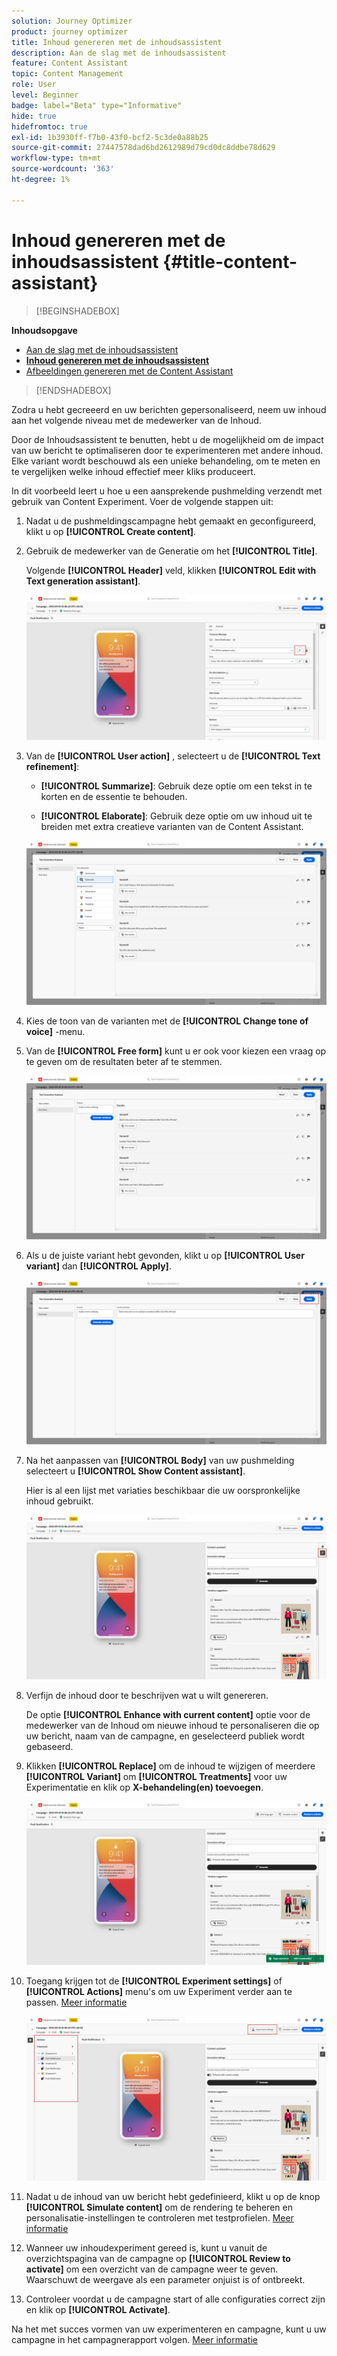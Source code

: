 ```yaml
---
solution: Journey Optimizer
product: journey optimizer
title: Inhoud genereren met de inhoudsassistent
description: Aan de slag met de inhoudsassistent
feature: Content Assistant
topic: Content Management
role: User
level: Beginner
badge: label="Beta" type="Informative"
hide: true
hidefromtoc: true
exl-id: 1b3930ff-f7b0-43f0-bcf2-5c3de0a88b25
source-git-commit: 27447578dad6bd2612989d79cd0dc8ddbe78d629
workflow-type: tm+mt
source-wordcount: '363'
ht-degree: 1%

---
```


# Inhoud genereren met de inhoudsassistent {#title-content-assistant}

>[!BEGINSHADEBOX]

**Inhoudsopgave**

* [Aan de slag met de inhoudsassistent](gs-generative.md)
* **[Inhoud genereren met de inhoudsassistent](generative-content.md)**
* [Afbeeldingen genereren met de Content Assistant](generative-image.md)

>[!ENDSHADEBOX]

Zodra u hebt gecreeerd en uw berichten gepersonaliseerd, neem uw inhoud aan het volgende niveau met de medewerker van de Inhoud.

Door de Inhoudsassistent te benutten, hebt u de mogelijkheid om de impact van uw bericht te optimaliseren door te experimenteren met andere inhoud. Elke variant wordt beschouwd als een unieke behandeling, om te meten en te vergelijken welke inhoud effectief meer kliks produceert.

In dit voorbeeld leert u hoe u een aansprekende pushmelding verzendt met gebruik van Content Experiment. Voer de volgende stappen uit:

1. Nadat u de pushmeldingscampagne hebt gemaakt en geconfigureerd, klikt u op **[!UICONTROL Create content]**.

1. Gebruik de medewerker van de Generatie om het **[!UICONTROL Title]**.

   Volgende **[!UICONTROL Header]** veld, klikken **[!UICONTROL Edit with Text generation assistant]**.

   ![](assets/gen-ai-title-1.png)

1. Van de **[!UICONTROL User action]** , selecteert u de **[!UICONTROL Text refinement]**:

   * **[!UICONTROL Summarize]**: Gebruik deze optie om een tekst in te korten en de essentie te behouden.

   * **[!UICONTROL Elaborate]**: Gebruik deze optie om uw inhoud uit te breiden met extra creatieve varianten van de Content Assistant.

   ![](assets/gen-ai-title-2.png)

1. Kies de toon van de varianten met de **[!UICONTROL Change tone of voice]** -menu.

1. Van de **[!UICONTROL Free form]** kunt u er ook voor kiezen een vraag op te geven om de resultaten beter af te stemmen.

   ![](assets/gen-ai-title-3.png)

1. Als u de juiste variant hebt gevonden, klikt u op **[!UICONTROL User variant]** dan **[!UICONTROL Apply]**.

   ![](assets/gen-ai-title-4.png)

1. Na het aanpassen van **[!UICONTROL Body]** van uw pushmelding selecteert u **[!UICONTROL Show Content assistant]**.

   Hier is al een lijst met variaties beschikbaar die uw oorspronkelijke inhoud gebruikt.

   ![](assets/gen-ai-title-5.png)

1. Verfijn de inhoud door te beschrijven wat u wilt genereren.

   De optie **[!UICONTROL Enhance with current content]** optie voor de medewerker van de Inhoud om nieuwe inhoud te personaliseren die op uw bericht, naam van de campagne, en geselecteerd publiek wordt gebaseerd.

1. Klikken **[!UICONTROL Replace]** om de inhoud te wijzigen of meerdere **[!UICONTROL Variant]** om **[!UICONTROL Treatments]** voor uw Experimentatie en klik op **X-behandeling(en) toevoegen**.

   ![](assets/gen-ai-title-6.png)

1. Toegang krijgen tot de **[!UICONTROL Experiment settings]** of **[!UICONTROL Actions]** menu&#39;s om uw Experiment verder aan te passen. [Meer informatie](../campaigns/content-experiment.md)

   ![](assets/gen-ai-title-7.png)

1. Nadat u de inhoud van uw bericht hebt gedefinieerd, klikt u op de knop **[!UICONTROL Simulate content]** om de rendering te beheren en personalisatie-instellingen te controleren met testprofielen. [Meer informatie](../content-management/preview-test.md)

1. Wanneer uw inhoudexperiment gereed is, kunt u vanuit de overzichtspagina van de campagne op **[!UICONTROL Review to activate]** om een overzicht van de campagne weer te geven. Waarschuwt de weergave als een parameter onjuist is of ontbreekt.

1. Controleer voordat u de campagne start of alle configuraties correct zijn en klik op **[!UICONTROL Activate]**.

Na het met succes vormen van uw experimenteren en campagne, kunt u uw campagne in het campagnerapport volgen. [Meer informatie](../reports/campaign-global-report.md#experimentation-report)
